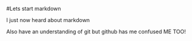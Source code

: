 #Lets start markdown

I just now heard about markdown

Also have an understanding of git but github has me confused
ME TOO!
